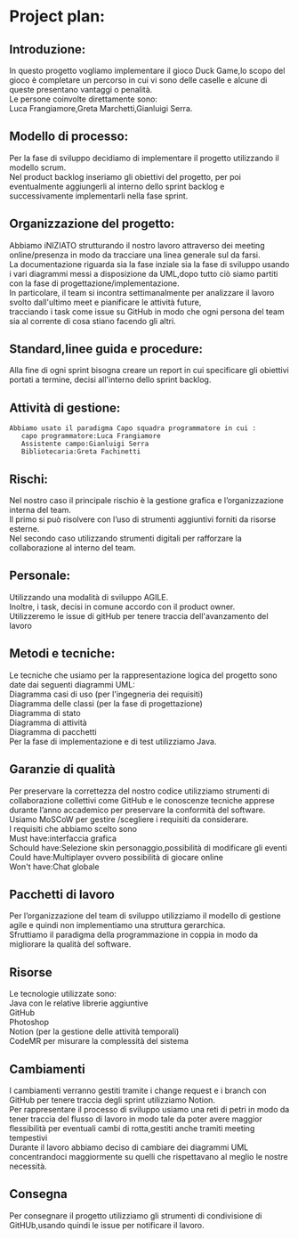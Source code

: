 # Project plan:

## Introduzione:
  In questo progetto vogliamo implementare il gioco Duck Game,lo scopo del gioco è completare un percorso in cui vi sono delle caselle e alcune di queste presentano vantaggi o penalità. <br> 
  Le persone coinvolte direttamente sono: <br> 
  Luca Frangiamore,Greta Marchetti,Gianluigi Serra. <br> 

## Modello di processo:
  Per la fase di sviluppo decidiamo di implementare il progetto utilizzando il modello scrum. <br> 
  Nel product backlog  inseriamo gli obiettivi del progetto, per poi eventualmente aggiungerli al interno dello sprint backlog e successivamente implementarli nella fase sprint. <br> 

## Organizzazione del progetto:
  Abbiamo iNIZIATO strutturando il nostro lavoro attraverso dei meeting online/presenza in modo da tracciare una linea generale sul da farsi.  <br> 
  La documentazione riguarda sia la fase inziale sia la fase di sviluppo usando i vari diagrammi messi a disposizione da UML,dopo tutto ciò siamo partiti con la fase     di progettazione/implementazione. <br> 
  In particolare, il team si incontra settimanalmente per analizzare il lavoro svolto dall'ultimo meet e pianificare le attività future,  <br> 
  tracciando i task come issue su GitHub in modo che ogni persona del team sia al corrente di cosa stiano facendo gli altri.  <br> 

## Standard,linee guida e procedure:
  Alla fine di ogni sprint bisogna creare un report in cui specificare gli obiettivi portati a termine, decisi all'interno dello sprint backlog.

## Attività di gestione:
    Abbiamo usato il paradigma Capo squadra programmatore in cui :  
       capo programmatore:Luca Frangiamore 
       Assistente campo:Gianluigi Serra  
       Bibliotecaria:Greta Fachinetti 
    
## Rischi:
  Nel nostro caso il principale rischio è la gestione grafica e l’organizzazione interna del team. <br> 
  Il primo si può risolvere con l’uso di strumenti aggiuntivi forniti da risorse esterne. <br> 
  Nel secondo caso utilizzando strumenti digitali per rafforzare la collaborazione al interno del team. <br> 

## Personale:
  Utilizzando una modalità di sviluppo AGILE.  <br> 
  Inoltre, i task, decisi in comune accordo con il product owner. <br> 
  Utilizzeremo le issue di gitHub per tenere traccia dell'avanzamento del lavoro <br> 

## Metodi e tecniche:
  Le tecniche che usiamo per la rappresentazione logica del progetto sono date dai seguenti diagrammi UML: <br> 
     Diagramma casi di uso (per l'ingegneria dei requisiti) <br> 
     Diagramma delle classi (per la fase di progettazione) <br> 
     Diagramma di stato <br> 
     Diagramma di attività <br> 
     Diagramma di pacchetti <br> 
  Per la fase di implementazione e di test utilizziamo Java. <br> 

## Garanzie di qualità
  Per preservare la correttezza del nostro codice utilizziamo strumenti di collaborazione collettivi come GitHub e le conoscenze tecniche apprese durante l’anno accademico per preservare la conformità del software. <br> 
  Usiamo MoSCoW per gestire /scegliere i requisiti da considerare. <br> 
  I requisiti che abbiamo scelto sono <br> 
     Must have:interfaccia grafica <br> 
     Schould have:Selezione skin personaggio,possibilità di modificare gli eventi  <br> 
     Could have:Multiplayer ovvero possibilità di giocare online <br> 
     Won't have:Chat globale  <br> 
  
## Pacchetti di lavoro
  Per l’organizzazione del team di sviluppo utilizziamo il modello di gestione agile e quindi non implementiamo una struttura gerarchica. <br> 
  Sfruttiamo il paradigma della programmazione in coppia in modo da migliorare la qualità del software.  <br> 
  
## Risorse
  Le tecnologie utilizzate sono: <br> 
     Java con le relative librerie aggiuntive <br> 
     GitHub <br> 
     Photoshop  <br> 
     Notion (per la gestione delle attività temporali) <br> 
     CodeMR per misurare la complessità del sistema

## Cambiamenti
  I cambiamenti verranno gestiti tramite i change request e i branch con GitHub per tenere traccia degli sprint utilizziamo Notion. <br> 
  Per rappresentare il processo di sviluppo usiamo una reti di petri in modo da tener traccia del flusso di lavoro in modo tale da poter avere maggior flessibilità per eventuali cambi di rotta,gestiti anche tramiti meeting tempestivi <br> 
  Durante il lavoro abbiamo deciso di cambiare dei diagrammi UML concentrandoci maggiormente su quelli che rispettavano al meglio le nostre necessità. <br> 
## Consegna
  Per consegnare il progetto  utilizziamo gli strumenti di condivisione di GitHUb,usando quindi le issue per notificare il lavoro. <br> 
